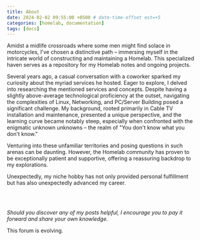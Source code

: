 ```yaml
---
title: About
date: 2024-02-02 09:55:00 +0500 # date-time-offset est=+5
categories: [homelab, documentation]
tags: [docs]
---
```



Amidst a midlife crossroads where some men might find solace in motorcycles, I've chosen a distinctive path – immersing myself in the intricate world of constructing and maintaining a Homelab. This specialized haven serves as a repository for my Homelab notes and ongoing projects.

Several years ago, a casual conversation with a coworker sparked my curiosity about the myriad services he hosted. Eager to explore, I delved into researching the mentioned services and concepts. Despite having a slightly above-average technological proficiency at the outset, navigating the complexities of Linux, Networking, and PC/Server Building posed a significant challenge. My background, rooted primarily in Cable TV installation and maintenance, presented a unique perspective, and the learning curve became notably steep, especially when confronted with the enigmatic unknown unknowns – the realm of "You don't know what you don't know."

Venturing into these unfamiliar territories and posing questions in such arenas can be daunting. However, the Homelab community has proven to be exceptionally patient and supportive, offering a reassuring backdrop to my explorations.

Unexpectedly, my niche hobby has not only provided personal fulfillment but has also unexpectedly advanced my career. 

<br><br>

*Should you discover any of my posts helpful, I encourage you to pay it forward and share your own knowledge.*


This forum is evolving. 
